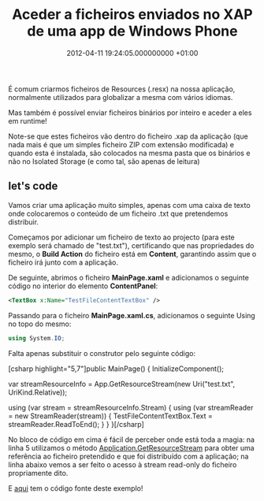 ﻿---
layout: post
status: publish
published: true
title: Aceder a ficheiros enviados no XAP de uma app de Windows Phone
wordpress_id: 2520
wordpress_url: http://www.pedrolamas.com/?p=2520
date: 2012-04-11 19:24:05.000000000 +01:00
categories:
- Mobilidade
tags:
- Programação
- Windows Phone
- WP7
- WP7Dev
- WPDev
---
É comum criarmos ficheiros de Resources (.resx) na nossa aplicação, normalmente utilizados para globalizar a mesma com vários idiomas.

Mas também é possível enviar ficheiros binários por inteiro e aceder a eles em runtime!

Note-se que estes ficheiros vão dentro do ficheiro .xap da aplicação (que nada mais é que um simples ficheiro ZIP com extensão modificada) e quando esta é instalada, são colocados na mesma pasta que os binários e não no Isolated Storage (e como tal, são apenas de leitura)

let's code
----------

Vamos criar uma aplicação muito simples, apenas com uma caixa de texto onde colocaremos o conteúdo de um ficheiro .txt que pretendemos distribuir.

Começamos por adicionar um ficheiro de texto ao projecto (para este exemplo será chamado de "test.txt"), certificando que nas propriedades do mesmo, o **Build Action** do ficheiro está em **Content**, garantindo assim que o ficheiro irá junto com a aplicação.

De seguinte, abrimos o ficheiro **MainPage.xaml** e adicionamos o seguinte código no interior do elemento **ContentPanel**:

```xml
<TextBox x:Name="TestFileContentTextBox" />
```

Passando para o ficheiro **MainPage.xaml.cs**, adicionamos o seguinte Using no topo do mesmo:

```csharp
using System.IO;
```

Falta apenas substituir o construtor pelo seguinte código:

[csharp highlight="5,7"]public MainPage() { InitializeComponent();

var streamResourceInfo = App.GetResourceStream(new Uri("test.txt", UriKind.Relative));

using (var stream = streamResourceInfo.Stream) { using (var streamReader = new StreamReader(stream)) { TestFileContentTextBox.Text = streamReader.ReadToEnd(); } } }[/csharp]

No bloco de código em cima é fácil de perceber onde está toda a magia: na linha 5 utilizamos o método [Application.GetResourceStream](http://msdn.microsoft.com/en-us/library/ms596994(v=vs.95).aspx) para obter uma referência ao ficheiro pretendido e que foi distribuído com a aplicação; na linha abaixo vemos a ser feito o acesso à stream read-only do ficheiro propriamente dito.

E [aqui](/wp-content/uploads/downloads/2012/04/GetFileFromXap.zip) tem o código fonte deste exemplo!
